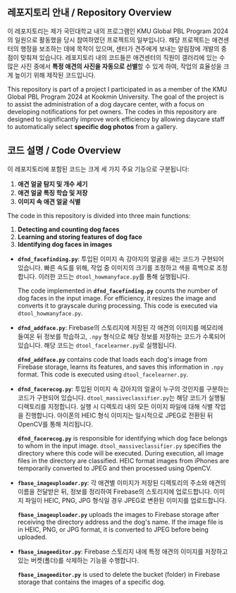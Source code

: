 ## 레포지토리 안내 / Repository Overview

이 레포지토리는 제가 국민대학교 내의 프로그램인 KMU Global PBL Program 2024의 일원으로 활동했을 당시 참여하였던 프로젝트의 일부입니다. 해당 프로젝트는 애견센터의 행정을 보조하는 데에 목적이 있으며, 센터가 견주에게 보내는 알림장에 개발의 중점이 맞춰져 있습니다.
레포지토리 내의 코드들은 애견센터의 직원이 갤러리에 있는 수많은 사진 중에서 **특정 애견의 사진을 자동으로 선별**할 수 있게 하여, 작업의 효율성을 크게 높이기 위해 제작된 코드입니다.

This repository is part of a project I participated in as a member of the KMU Global PBL Program 2024 at Kookmin University. The goal of the project is to assist the administration of a dog daycare center, with a focus on developing notifications for pet owners. The codes in this repository are designed to significantly improve work efficiency by allowing daycare staff to automatically select **specific dog photos** from a gallery.

## 코드 설명 / Code Overview

이 레포지토리에 포함된 코드는 크게 세 가지 주요 기능으로 구분됩니다:
1. **애견 얼굴 탐지 및 개수 세기**
2. **애견 얼굴 특징 학습 및 저장**
3. **이미지 속 애견 얼굴 식별**

The code in this repository is divided into three main functions:
1. **Detecting and counting dog faces**
2. **Learning and storing features of dog face**
3. **Identifying dog faces in images**

- **`dfnd_facefinding.py`**: 투입된 이미지 속 강아지의 얼굴을 새는 코드가 구현되어 있습니다. 빠른 속도를 위해, 작업 중 이미지의 크기를 조정하고 색을 흑백으로 조정합니다. 이러한 코드는 `dtool_howmanyface.py`를 통해 실행됩니다.

  The code implemented in **`dfnd_facefinding.py`** counts the number of dog faces in the input image. For efficiency, it resizes the image and converts it to grayscale during processing. This code is executed via `dtool_howmanyface.py`.

- **`dfnd_addface.py`**: Firebase의 스토리지에 저장된 각 애견의 이미지를 메모리에 들여온 뒤 정보를 학습하고, `.npy` 형식으로 해당 정보를 저장하는 코드가 수록되어 있습니다. 해당 코드는 `dtool_facelearner.py`로 실행됩니다.

  **`dfnd_addface.py`** contains code that loads each dog's image from Firebase storage, learns its features, and saves this information in `.npy` format. This code is executed using `dtool_facelearner.py`.

- **`dfnd_facerecog.py`**: 투입된 이미지 속 강아지의 얼굴이 누구의 것인지를 구분하는 코드가 구현되어 있습니다. `dtool_massiveclassifier.py`는 해당 코드가 실행될 디렉토리를 지정합니다. 실행 시 디렉토리 내의 모든 이미지 파일에 대해 식별 작업을 진행합니다. 아이폰의 HEIC 형식 이미지는 일시적으로 JPEG로 전환된 뒤 OpenCV를 통해 처리됩니다.

  **`dfnd_facerecog.py`** is responsible for identifying which dog face belongs to whom in the input image. `dtool_massiveclassifier.py` specifies the directory where this code will be executed. During execution, all image files in the directory are classified. HEIC format images from iPhones are temporarily converted to JPEG and then processed using OpenCV.

- **`fbase_imageuploader.py`**: 각 애견별 이미지가 저장된 디렉토리의 주소와 애견의 이름을 전달받은 뒤, 정보를 정리하여 Firebase의 스토리지에 업로드합니다. 이미지 파일이 HEIC, PNG, JPG 형식일 경우 JPEG로 변환된 이미지를 업로드합니다.

  **`fbase_imageuploader.py`** uploads the images to Firebase storage after receiving the directory address and the dog's name. If the image file is in HEIC, PNG, or JPG format, it is converted to JPEG before being uploaded.

- **`fbase_imageeditor.py`**: Firebase 스토리지 내에 특정 애견의 이미지를 저장하고 있는 버켓(폴더)를 삭제하는 기능을 수행합니다.

  **`fbase_imageeditor.py`** is used to delete the bucket (folder) in Firebase storage that contains the images of a specific dog.